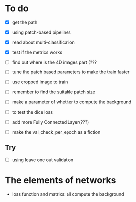 # To do
- [X] get the path
- [X] using patch-based pipelines
- [X] read about multi-classification
- [X] test if the metrics works
- [ ] find out where is the 4D images part (???
- [ ] tune the patch based parameters to make the train faster
- [ ] use cropped image to train
- [ ] remember to find the suitable patch size
- [ ] make a parameter of whether to compute the background
- [ ] to test the dice loss
- [ ] add more Fully Connected Layer(???)
- [ ] make the val_check_per_epoch as a fiction


## Try
- [ ] using leave one out validation


# The elements of networks
- loss function and matrixs: all compute the background 
